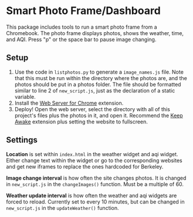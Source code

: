 # Smart Photo Frame/Dashboard

This package includes tools to run a smart photo frame from a Chromebook. The photo frame displays photos, shows the weather, time, and AQI. Press "p" or the space bar to pause image changing.

## Setup

1. Use the code in `listphotos.py` to generate a `image_names.js` file. Note that this must be run within the directory where the photos are, and the photos should be put in a photos folder. The file should be formatted similar to line 2 of `new_script.js`, just as the declaration of a static variable.
2. Install the [Web Server for Chrome](https://chrome.google.com/webstore/detail/web-server-for-chrome/ofhbbkphhbklhfoeikjpcbhemlocgigb?hl=en) extension.
3. Deploy! Open the web server, select the directory with all of this project's files plus the photos in it, and open it. Recommend the [Keep Awake](https://chrome.google.com/webstore/detail/keep-awake/bijihlabcfdnabacffofojgmehjdielb?hl=en) extension plus setting the website to fullscreen.

## Settings

**Location** is set within `index.html` in the weather widget and aqi widget. Either change text within the widget or go to the corresponding websites and get new iframes to replace the ones hardcoded for Berkeley.

**Image change interval** is how often the site changes photos. It is changed in `new_script.js` in the `changeImages()` function. Must be a multiple of 60.

**Weather update interval** is how often the weather and aqi widgets are forced to reload. Currently set to every 10 minutes, but can be changed in `new_script.js` in the `updateWeather()` function.

